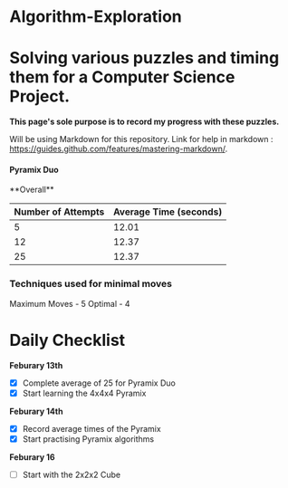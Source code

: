 # Algorithm-Exploration
# Solving various puzzles and timing them for a Computer Science Project.

**This page's sole purpose is to record my progress with these puzzles.**

Will be using Markdown for this repository. Link for help in markdown : https://guides.github.com/features/mastering-markdown/. 

<h4> Pyramix Duo </h4>
**Overall**

Number of Attempts | Average Time (seconds)
 -------------------|---------
5     |   12.01
12 | 12.37 
25 | 12.37

### Techniques used for minimal moves 

Maximum Moves - 5 
Optimal - 4 



# Daily Checklist 
**Feburary 13th**
- [X] Complete average of 25 for Pyramix Duo
- [X] Start learning the 4x4x4 Pyramix 

**Feburary 14th**
- [X] Record average times of the Pyramix 
- [X] Start practising Pyramix algorithms 

**Feburary 16**
- [ ] Start with the 2x2x2 Cube

